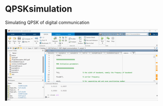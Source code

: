 # QPSKsimulation
Simulating QPSK of digital communication

![Demo](https://github.com/zepsgit/QPSKsimulation/blob/main/a1.gif)
